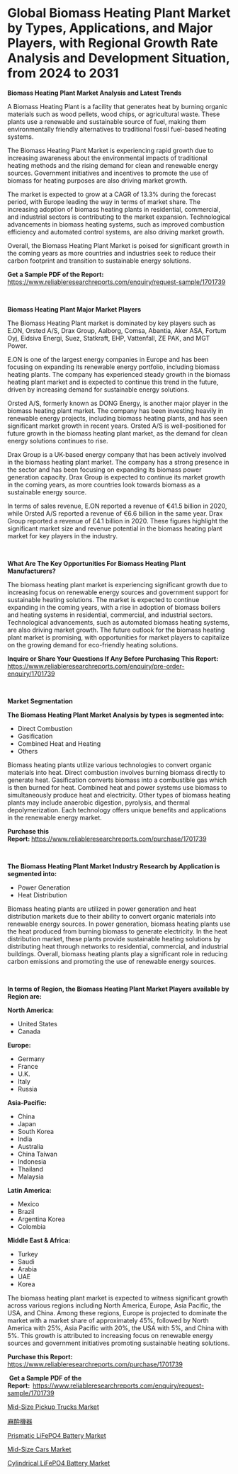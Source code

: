 <p><h1>Global Biomass Heating Plant Market by Types, Applications, and Major Players, with Regional Growth Rate Analysis and Development Situation, from 2024 to 2031</h1></p><p><strong>Biomass Heating Plant Market Analysis and Latest Trends</strong></p>
<p><p>A Biomass Heating Plant is a facility that generates heat by burning organic materials such as wood pellets, wood chips, or agricultural waste. These plants use a renewable and sustainable source of fuel, making them environmentally friendly alternatives to traditional fossil fuel-based heating systems.</p><p>The Biomass Heating Plant Market is experiencing rapid growth due to increasing awareness about the environmental impacts of traditional heating methods and the rising demand for clean and renewable energy sources. Government initiatives and incentives to promote the use of biomass for heating purposes are also driving market growth.</p><p>The market is expected to grow at a CAGR of 13.3% during the forecast period, with Europe leading the way in terms of market share. The increasing adoption of biomass heating plants in residential, commercial, and industrial sectors is contributing to the market expansion. Technological advancements in biomass heating systems, such as improved combustion efficiency and automated control systems, are also driving market growth.</p><p>Overall, the Biomass Heating Plant Market is poised for significant growth in the coming years as more countries and industries seek to reduce their carbon footprint and transition to sustainable energy solutions.</p></p>
<p><strong>Get a Sample PDF of the Report:&nbsp;</strong> <a href="https://www.reliableresearchreports.com/enquiry/request-sample/1701739">https://www.reliableresearchreports.com/enquiry/request-sample/1701739</a></p>
<p>&nbsp;</p>
<p><strong>Biomass Heating Plant Major Market Players</strong></p>
<p><p>The Biomass Heating Plant market is dominated by key players such as E.ON, Orsted A/S, Drax Group, Aalborg, Comsa, Abantia, Aker ASA, Fortum Oyj, Eidsiva Energi, Suez, Statkraft, EHP, Vattenfall, ZE PAK, and MGT Power. </p><p>E.ON is one of the largest energy companies in Europe and has been focusing on expanding its renewable energy portfolio, including biomass heating plants. The company has experienced steady growth in the biomass heating plant market and is expected to continue this trend in the future, driven by increasing demand for sustainable energy solutions.</p><p>Orsted A/S, formerly known as DONG Energy, is another major player in the biomass heating plant market. The company has been investing heavily in renewable energy projects, including biomass heating plants, and has seen significant market growth in recent years. Orsted A/S is well-positioned for future growth in the biomass heating plant market, as the demand for clean energy solutions continues to rise.</p><p>Drax Group is a UK-based energy company that has been actively involved in the biomass heating plant market. The company has a strong presence in the sector and has been focusing on expanding its biomass power generation capacity. Drax Group is expected to continue its market growth in the coming years, as more countries look towards biomass as a sustainable energy source.</p><p>In terms of sales revenue, E.ON reported a revenue of €41.5 billion in 2020, while Orsted A/S reported a revenue of €6.6 billion in the same year. Drax Group reported a revenue of £4.1 billion in 2020. These figures highlight the significant market size and revenue potential in the biomass heating plant market for key players in the industry.</p></p>
<p>&nbsp;</p>
<p><strong>What Are The Key Opportunities For Biomass Heating Plant Manufacturers?</strong></p>
<p><p>The biomass heating plant market is experiencing significant growth due to increasing focus on renewable energy sources and government support for sustainable heating solutions. The market is expected to continue expanding in the coming years, with a rise in adoption of biomass boilers and heating systems in residential, commercial, and industrial sectors. Technological advancements, such as automated biomass heating systems, are also driving market growth. The future outlook for the biomass heating plant market is promising, with opportunities for market players to capitalize on the growing demand for eco-friendly heating solutions.</p></p>
<p><strong>Inquire or Share Your Questions If Any Before Purchasing This Report:</strong> <a href="https://www.reliableresearchreports.com/enquiry/pre-order-enquiry/1701739">https://www.reliableresearchreports.com/enquiry/pre-order-enquiry/1701739</a></p>
<p>&nbsp;</p>
<p><strong>Market Segmentation</strong></p>
<p><strong>The Biomass Heating Plant Market Analysis by types is segmented into:</strong></p>
<p><ul><li>Direct Combustion</li><li>Gasification</li><li>Combined Heat and Heating</li><li>Others</li></ul></p>
<p><p>Biomass heating plants utilize various technologies to convert organic materials into heat. Direct combustion involves burning biomass directly to generate heat. Gasification converts biomass into a combustible gas which is then burned for heat. Combined heat and power systems use biomass to simultaneously produce heat and electricity. Other types of biomass heating plants may include anaerobic digestion, pyrolysis, and thermal depolymerization. Each technology offers unique benefits and applications in the renewable energy market.</p></p>
<p><strong>Purchase this Report:&nbsp;</strong><a href="https://www.reliableresearchreports.com/purchase/1701739">https://www.reliableresearchreports.com/purchase/1701739</a></p>
<p>&nbsp;</p>
<p><strong>The Biomass Heating Plant Market Industry Research by Application is segmented into:</strong></p>
<p><ul><li>Power Generation</li><li>Heat Distribution</li></ul></p>
<p><p>Biomass heating plants are utilized in power generation and heat distribution markets due to their ability to convert organic materials into renewable energy sources. In power generation, biomass heating plants use the heat produced from burning biomass to generate electricity. In the heat distribution market, these plants provide sustainable heating solutions by distributing heat through networks to residential, commercial, and industrial buildings. Overall, biomass heating plants play a significant role in reducing carbon emissions and promoting the use of renewable energy sources.</p></p>
<p>&nbsp;</p>
<p><strong>In terms of Region, the Biomass Heating Plant Market Players available by Region are:</strong></p>
<p>
    <p> <strong> North America: </strong>
        <ul>
            <li>United States</li>
            <li>Canada</li>
        </ul>
        </p> 
    <p> <strong> Europe: </strong>
        <ul>
            <li>Germany</li>
            <li>France</li>
            <li>U.K.</li>
            <li>Italy</li>
            <li>Russia</li>
        </ul>
        </p> 
    <p> <strong> Asia-Pacific: </strong>
        <ul>
            <li>China</li>
            <li>Japan</li>
            <li>South Korea</li>
            <li>India</li>
            <li>Australia</li>
            <li>China Taiwan</li>
            <li>Indonesia</li>
            <li>Thailand</li>
            <li>Malaysia</li>
        </ul>
        </p> 
    <p> <strong> Latin America: </strong>
        <ul>
            <li>Mexico</li>
            <li>Brazil</li>
            <li>Argentina Korea</li>
            <li>Colombia</li>
        </ul>
        </p> 
    <p> <strong> Middle East & Africa: </strong>
        <ul>
            <li>Turkey</li>
            <li>Saudi</li>
            <li>Arabia</li>
            <li>UAE</li>
            <li>Korea</li>
        </ul>
    </p>
    </p>
<p><p>The biomass heating plant market is expected to witness significant growth across various regions including North America, Europe, Asia Pacific, the USA, and China. Among these regions, Europe is projected to dominate the market with a market share of approximately 45%, followed by North America with 25%, Asia Pacific with 20%, the USA with 5%, and China with 5%. This growth is attributed to increasing focus on renewable energy sources and government initiatives promoting sustainable heating solutions.</p></p>
<p><strong>Purchase this Report: </strong><a href="https://www.reliableresearchreports.com/purchase/1701739">https://www.reliableresearchreports.com/purchase/1701739</a></p>
<p>&nbsp;<strong>Get a Sample PDF of the Report:&nbsp;&nbsp;</strong><a href="https://www.reliableresearchreports.com/enquiry/request-sample/1701739">https://www.reliableresearchreports.com/enquiry/request-sample/1701739</a></p>
<p><strong></strong></p>
<p><p><a href="https://issuu.com/reportprime-2/docs/mid-size-pickup-trucks-market-size-2030.pptx">Mid-Size Pickup Trucks Market</a></p><p><a href="https://github.com/cbigkbh02719/Market-Research-Report-List-1/blob/main/623193916194.md">麻酔機器</a></p><p><a href="https://github.com/beatblasta/Market-Research-Report-List-2/blob/main/prismatic-lifepo4-battery-market.md">Prismatic LiFePO4 Battery Market</a></p><p><a href="https://issuu.com/reportprime-2/docs/mid-size-cars-market-size-2030.pptx">Mid-Size Cars Market</a></p><p><a href="https://github.com/shotows/Market-Research-Report-List-2/blob/main/cylindrical-lifepo4-battery-market.md">Cylindrical LiFePO4 Battery Market</a></p></p>